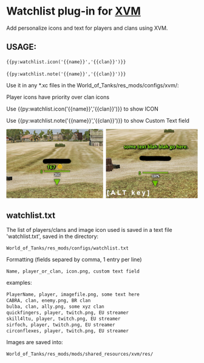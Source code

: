 # Watchlist plug-in for [XVM](http://www.modxvm.com/en/)

Add personalize icons and text for players and clans using XVM.

## USAGE:
```
{{py:watchlist.icon('{{name}}','{{clan}}')}}

{{py:watchlist.note('{{name}}','{{clan}}')}}
```

Use it in any *.xc files in the World_of_Tanks/res_mods/configs/xvm/:

Player icons have priority over clan icons

Use {{py:watchlist.icon('{{name}}','{{clan}}')}} to show ICON

Use {{py:watchlist.note('{{name}}','{{clan}}')}} to show Custom Text field

![screenshot](https://raw.githubusercontent.com/dataserver/wot-xvm-watchlist/master/screenshot-1.png)


## watchlist.txt

The list of players/clans and image icon used is saved in a text file 'watchlist.txt', saved in the directory:

```
World_of_Tanks/res_mods/configs/watchlist.txt
```

Formatting (fields separed by comma, 1 entry per line)

```
Name, player_or_clan, icon.png, custom text field
```

examples:
```
PlayerName, player, imagefile.png, some text here
CABRA, clan, enemy.png, BR clan
bulba, clan, ally.png, some xyz clan
quickfingers, player, twitch.png, EU streamer
skill4ltu, player, twitch.png, EU streamer
sirfoch, player, twitch.png, EU streamer
circonflexes, player, twitch.png, EU streamer
```

Images are saved into:
```
World_of_Tanks/res_mods/mods/shared_resources/xvm/res/
```
